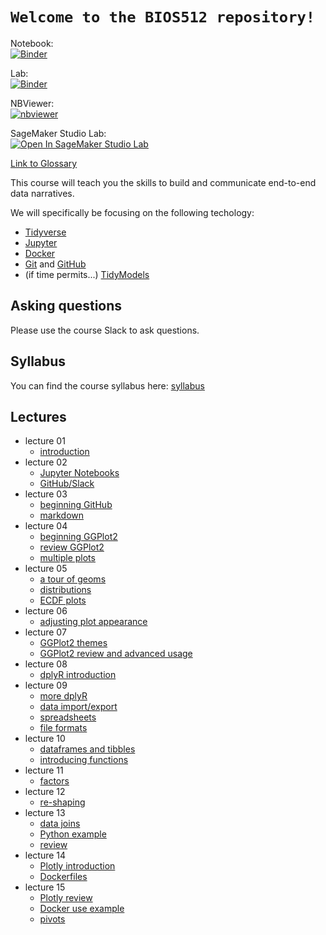 # `Welcome to the BIOS512 repository!`

Notebook:  
[![Binder](https://mybinder.org/badge_logo.svg)](https://mybinder.org/v2/gh/chuckpr/BIOS512-binder/main?urlpath=git-pull%3Frepo%3Dhttps%253A%252F%252Fgithub.com%252Fchuckpr%252FBIOS512%26urlpath%3Dtree%252FBIOS512%252F%252F%26branch%3Dmain)

Lab:  
[![Binder](https://mybinder.org/badge_logo.svg)](https://mybinder.org/v2/gh/chuckpr/BIOS512-binder/main?urlpath=git-pull%3Frepo%3Dhttps%253A%252F%252Fgithub.com%252Fchuckpr%252FBIOS512%26urlpath%3Dlab%252Ftree%252FBIOS512%252F%252F%26branch%3Dmain)

NBViewer:  
[![nbviewer](https://raw.githubusercontent.com/jupyter/design/master/logos/Badges/nbviewer_badge.svg)](https://nbviewer.jupyter.org/github/chuckpr/BIOS512/tree/main/)

SageMaker Studio Lab:  
[![Open In SageMaker Studio Lab](https://studiolab.sagemaker.aws/studiolab.svg)](https://studiolab.sagemaker.aws/import/github/chuckpr/BIOS512/blob/main/lectures/04/04_lecture_ggplot2_intro.ipynb)

[Link to Glossary](https://github.com/chuckpr/BIOS512/blob/main/GLOSSARY.md)

This course will teach you the skills to build and communicate end-to-end data
narratives.

We will specifically be focusing on the following techology:
- [Tidyverse](https://www.tidyverse.org)
- [Jupyter](https://jupyter.org/)
- [Docker](https://www.docker.com/)
- [Git](https://git-scm.com/) and [GitHub](https://github.com/)
- (if time permits...) [TidyModels](https://www.tidymodels.org/)

## Asking questions
Please use the course Slack to ask questions.

## Syllabus
You can find the course syllabus here: [syllabus](https://github.com/chuckpr/BIOS512/blob/main/SYLLABUS.md)

## Lectures
- lecture 01
  - [introduction](https://nbviewer.jupyter.org/github/chuckpr/BIOS512/blob/main/lectures/01/01-lecture.ipynb)
- lecture 02
  - [Jupyter Notebooks](https://nbviewer.jupyter.org/github/chuckpr/BIOS512/blob/main/lectures/02/02_lecture_jupyter.ipynb)
  - [GitHub/Slack](https://nbviewer.jupyter.org/github/chuckpr/BIOS512/blob/main/lectures/02/02_lecture_slack_github.ipynb)
- lecture 03
  - [beginning GitHub](https://nbviewer.jupyter.org/github/chuckpr/BIOS512/blob/main/lectures/03/03_lecture_github.ipynb)
  - [markdown](https://nbviewer.jupyter.org/github/chuckpr/BIOS512/blob/main/lectures/03/03_lecture_markdown.ipynb)
- lecture 04
  - [beginning GGPlot2](https://nbviewer.jupyter.org/github/chuckpr/BIOS512/blob/main/lectures/04/04_lecture_ggplot2_intro.ipynb)
  - [review GGPlot2](https://nbviewer.jupyter.org/github/chuckpr/BIOS512/blob/main/lectures/04/04_review_ggplot2.ipynb)
  - [multiple plots](https://nbviewer.jupyter.org/github/chuckpr/BIOS512/blob/main/lectures/04/04_lecture_multiple_plots.ipynb)
- lecture 05
  - [a tour of geoms](https://nbviewer.jupyter.org/github/chuckpr/BIOS512/blob/main/lectures/05/05_tour_of_geoms.ipynb)
  - [distributions](https://nbviewer.jupyter.org/github/chuckpr/BIOS512/blob/main/lectures/05/05_plotting_distributions.ipynb)
  - [ECDF plots](https://nbviewer.jupyter.org/github/chuckpr/BIOS512/blob/main/lectures/05/05_ecdf_plots.ipynb)
- lecture 06
  - [adjusting plot appearance](https://nbviewer.jupyter.org/github/chuckpr/BIOS512/blob/main/lectures/06/06_adjusting_plot_appearance.ipynb)
- lecture 07
  - [GGPlot2 themes](https://nbviewer.jupyter.org/github/chuckpr/BIOS512/blob/main/lectures/07/07_ggplot2_themes.ipynb)
  - [GGPlot2 review and advanced usage](https://nbviewer.jupyter.org/github/chuckpr/BIOS512/blob/main/lectures/07/07_ggplot2_review_and_adv_usage.ipynb)
- lecture 08
  - [dplyR introduction](https://nbviewer.jupyter.org/github/chuckpr/BIOS512/blob/main/lectures/08/08_dplyr_introduction.ipynb)
- lecture 09
  - [more dplyR](https://nbviewer.jupyter.org/github/chuckpr/BIOS512/blob/main/lectures/09/09_more_dplyr.ipynb)
  - [data import/export](https://nbviewer.jupyter.org/github/chuckpr/BIOS512/blob/main/lectures/09/09_file_import_export.ipynb)
  - [spreadsheets](https://nbviewer.jupyter.org/github/chuckpr/BIOS512/blob/main/lectures/09/09_spreadsheets.ipynb)
  - [file formats](https://nbviewer.jupyter.org/github/chuckpr/BIOS512/blob/main/lectures/9/9_file_formats.ipynb)
- lecture 10
  - [dataframes and tibbles](https://nbviewer.jupyter.org/github/chuckpr/BIOS512/blob/main/lectures/10/10_dataframes_and_tibbles.ipynb)
  - [introducing functions](https://nbviewer.jupyter.org/github/chuckpr/BIOS512/blob/main/lectures/10/10_introducing_functions.ipynb)
- lecture 11
  - [factors](https://nbviewer.jupyter.org/github/chuckpr/BIOS512/blob/main/lectures/11/11_factors.ipynb)
- lecture 12
  - [re-shaping](https://nbviewer.jupyter.org/github/chuckpr/BIOS512/blob/main/lectures/12/12_reshaping_data.ipynb)
- lecture 13
  - [data joins](https://nbviewer.jupyter.org/github/chuckpr/BIOS512/blob/main/lectures/13/13_joins.ipynb)
  - [Python example](https://nbviewer.jupyter.org/github/chuckpr/BIOS512/blob/main/lectures/13/13_python_versus_R.ipynb)
  - [review](https://nbviewer.jupyter.org/github/chuckpr/BIOS512/blob/main/lectures/13/13_review_concepts.ipynb)
- lecture 14
  - [Plotly introduction](https://nbviewer.jupyter.org/github/chuckpr/BIOS512/blob/main/lectures/14/14_plotly_introduction.ipynb)
  - [Dockerfiles](https://nbviewer.jupyter.org/github/chuckpr/BIOS512/blob/main/lectures/14/14_stepping_through_a_Dockerfile.ipynb)
- lecture 15
  - [Plotly review](https://nbviewer.jupyter.org/github/chuckpr/BIOS512/blob/main/lectures/15/15_plotly_review.ipynb)
  - [Docker use example](https://nbviewer.jupyter.org/github/chuckpr/BIOS512/blob/main/lectures/15/15_Docker_in_action.ipynb)
  - [pivots](https://nbviewer.jupyter.org/github/chuckpr/BIOS512/blob/main/lectures/15/15_new_pivot_functions.ipynb)

